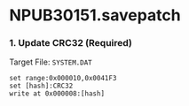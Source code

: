 # NPUB30151.savepatch

### 1. Update CRC32 (Required)

Target File: `SYSTEM.DAT`

```
set range:0x000010,0x0041F3
set [hash]:CRC32
write at 0x000008:[hash]
```

